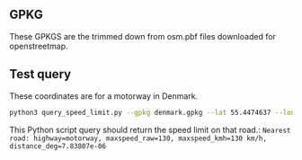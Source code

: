 ## GPKG
These GPKGS are the trimmed down from osm.pbf files downloaded for openstreetmap.

## Test query
These coordinates are for a motorway in Denmark.
```bash
python3 query_speed_limit.py --gpkg denmark.gpkg --lat 55.4474637 --lon 11.661 --radius 1 --max-radius 2
```

This Python script query should return the speed limit on that road.:
`Nearest road: highway=motorway, maxspeed_raw=130, maxspeed_kmh=130 km/h, distance_deg=7.83807e-06`

